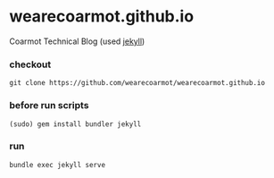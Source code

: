 # wearecoarmot.github.io
Coarmot Technical Blog (used [jekyll](https://jekyllrb.com/))

### checkout
~~~shell
git clone https://github.com/wearecoarmot/wearecoarmot.github.io
~~~

### before run scripts
~~~shell script
(sudo) gem install bundler jekyll
~~~

### run
~~~shell
bundle exec jekyll serve
~~~
